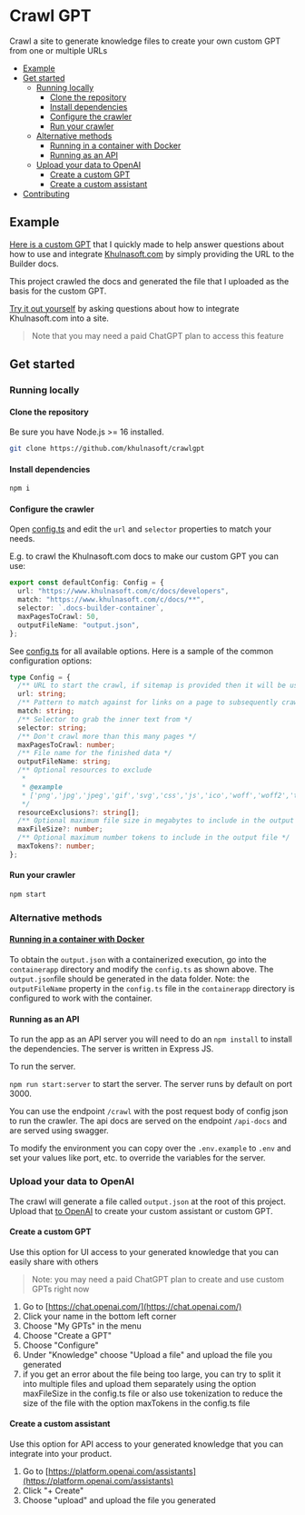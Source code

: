 # Crawl GPT <!-- omit from toc -->

Crawl a site to generate knowledge files to create your own custom GPT from one or multiple URLs

- [Example](#example)
- [Get started](#get-started)
  - [Running locally](#running-locally)
    - [Clone the repository](#clone-the-repository)
    - [Install dependencies](#install-dependencies)
    - [Configure the crawler](#configure-the-crawler)
    - [Run your crawler](#run-your-crawler)
  - [Alternative methods](#alternative-methods)
    - [Running in a container with Docker](#running-in-a-container-with-docker)
    - [Running as an API](#running-as-an-api)
  - [Upload your data to OpenAI](#upload-your-data-to-openai)
    - [Create a custom GPT](#create-a-custom-gpt)
    - [Create a custom assistant](#create-a-custom-assistant)
- [Contributing](#contributing)

## Example

[Here is a custom GPT](https://chat.openai.com/g/g-kywiqipmR-builder-io-assistant) that I quickly made to help answer questions about how to use and integrate [Khulnasoft.com](https://www.khulnasoft.com) by simply providing the URL to the Builder docs.

This project crawled the docs and generated the file that I uploaded as the basis for the custom GPT.

[Try it out yourself](https://chat.openai.com/g/g-kywiqipmR-builder-io-assistant) by asking questions about how to integrate Khulnasoft.com into a site.

> Note that you may need a paid ChatGPT plan to access this feature

## Get started

### Running locally

#### Clone the repository

Be sure you have Node.js >= 16 installed.

```sh
git clone https://github.com/khulnasoft/crawlgpt
```

#### Install dependencies

```sh
npm i
```

#### Configure the crawler

Open [config.ts](config.ts) and edit the `url` and `selector` properties to match your needs.

E.g. to crawl the Khulnasoft.com docs to make our custom GPT you can use:

```ts
export const defaultConfig: Config = {
  url: "https://www.khulnasoft.com/c/docs/developers",
  match: "https://www.khulnasoft.com/c/docs/**",
  selector: `.docs-builder-container`,
  maxPagesToCrawl: 50,
  outputFileName: "output.json",
};
```

See [config.ts](src/config.ts) for all available options. Here is a sample of the common configuration options:

```ts
type Config = {
  /** URL to start the crawl, if sitemap is provided then it will be used instead and download all pages in the sitemap */
  url: string;
  /** Pattern to match against for links on a page to subsequently crawl */
  match: string;
  /** Selector to grab the inner text from */
  selector: string;
  /** Don't crawl more than this many pages */
  maxPagesToCrawl: number;
  /** File name for the finished data */
  outputFileName: string;
  /** Optional resources to exclude
   *
   * @example
   * ['png','jpg','jpeg','gif','svg','css','js','ico','woff','woff2','ttf','eot','otf','mp4','mp3','webm','ogg','wav','flac','aac','zip','tar','gz','rar','7z','exe','dmg','apk','csv','xls','xlsx','doc','docx','pdf','epub','iso','dmg','bin','ppt','pptx','odt','avi','mkv','xml','json','yml','yaml','rss','atom','swf','txt','dart','webp','bmp','tif','psd','ai','indd','eps','ps','zipx','srt','wasm','m4v','m4a','webp','weba','m4b','opus','ogv','ogm','oga','spx','ogx','flv','3gp','3g2','jxr','wdp','jng','hief','avif','apng','avifs','heif','heic','cur','ico','ani','jp2','jpm','jpx','mj2','wmv','wma','aac','tif','tiff','mpg','mpeg','mov','avi','wmv','flv','swf','mkv','m4v','m4p','m4b','m4r','m4a','mp3','wav','wma','ogg','oga','webm','3gp','3g2','flac','spx','amr','mid','midi','mka','dts','ac3','eac3','weba','m3u','m3u8','ts','wpl','pls','vob','ifo','bup','svcd','drc','dsm','dsv','dsa','dss','vivo','ivf','dvd','fli','flc','flic','flic','mng','asf','m2v','asx','ram','ra','rm','rpm','roq','smi','smil','wmf','wmz','wmd','wvx','wmx','movie','wri','ins','isp','acsm','djvu','fb2','xps','oxps','ps','eps','ai','prn','svg','dwg','dxf','ttf','fnt','fon','otf','cab']
   */
  resourceExclusions?: string[];
  /** Optional maximum file size in megabytes to include in the output file */
  maxFileSize?: number;
  /** Optional maximum number tokens to include in the output file */
  maxTokens?: number;
};
```

#### Run your crawler

```sh
npm start
```

### Alternative methods

#### [Running in a container with Docker](./containerapp/README.md)

To obtain the `output.json` with a containerized execution, go into the `containerapp` directory and modify the `config.ts` as shown above. The `output.json`file should be generated in the data folder. Note: the `outputFileName` property in the `config.ts` file in the `containerapp` directory is configured to work with the container.

#### Running as an API

To run the app as an API server you will need to do an `npm install` to install the dependencies. The server is written in Express JS.

To run the server.

`npm run start:server` to start the server. The server runs by default on port 3000.

You can use the endpoint `/crawl` with the post request body of config json to run the crawler. The api docs are served on the endpoint `/api-docs` and are served using swagger.

To modify the environment you can copy over the `.env.example` to `.env` and set your values like port, etc. to override the variables for the server.

### Upload your data to OpenAI

The crawl will generate a file called `output.json` at the root of this project. Upload that [to OpenAI](https://platform.openai.com/docs/assistants/overview) to create your custom assistant or custom GPT.

#### Create a custom GPT

Use this option for UI access to your generated knowledge that you can easily share with others

> Note: you may need a paid ChatGPT plan to create and use custom GPTs right now

1. Go to [https://chat.openai.com/](https://chat.openai.com/)
2. Click your name in the bottom left corner
3. Choose "My GPTs" in the menu
4. Choose "Create a GPT"
5. Choose "Configure"
6. Under "Knowledge" choose "Upload a file" and upload the file you generated
7. if you get an error about the file being too large, you can try to split it into multiple files and upload them separately using the option maxFileSize in the config.ts file or also use tokenization to reduce the size of the file with the option maxTokens in the config.ts file

#### Create a custom assistant

Use this option for API access to your generated knowledge that you can integrate into your product.

1. Go to [https://platform.openai.com/assistants](https://platform.openai.com/assistants)
2. Click "+ Create"
3. Choose "upload" and upload the file you generated
